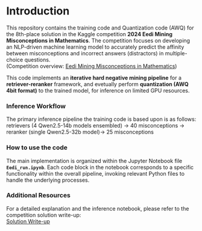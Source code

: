 # Introduction

This repository contains the training code and Quantization code (AWQ) for the 8th-place solution in the Kaggle competition **2024 Eedi Mining Misconceptions in Mathematics**. The competition focuses on developing an NLP-driven machine learning model to accurately predict the affinity between misconceptions and incorrect answers (distractors) in multiple-choice questions.  
(Competition overview: [Eedi Mining Misconceptions in Mathematics](https://www.kaggle.com/competitions/eedi-mining-misconceptions-in-mathematics/overview))

This code implements an **iterative hard negative mining pipeline** for a **retriever-reranker** framework, and evetually perform **quantization (AWQ 4bit format)** to the trained model, for inference on limited GPU resources. 

### Inference Workflow
The primary inference pipeline the training code is based upon is as follows:  
retrievers (4 Qwen2.5-14b models ensembled) → 40 misconceptions → reranker (single Qwen2.5-32b model)→ 25 misconceptions

### How to use the code
The main implementation is organized within the Jupyter Notebook file **`Eedi_run.ipynb`**. Each code block in the notebook corresponds to a specific functionality within the overall pipeline, invoking relevant Python files to handle the underlying processes.  

### Additional Resources
For a detailed explanation and the inference notebook, please refer to the competition solution write-up:  
[Solution Write-up](https://www.kaggle.com/competitions/eedi-mining-misconceptions-in-mathematics/discussion/551412)
